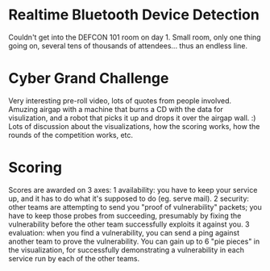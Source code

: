 # Realtime Bluetooth Device Detection
Couldn't get into the DEFCON 101 room on day 1.  Small room, only one thing going on, several tens of thousands of attendees... thus an endless line.

# Cyber Grand Challenge
Very interesting pre-roll video, lots of quotes from people involved.  Amuzing airgap with a machine that burns a CD with the data for visulization, and a robot that picks it up and drops it over the airgap wall.  :)  Lots of discussion about the visualizations, how the scoring works, how the rounds of the competition works, etc.

# Scoring
Scores are awarded on 3 axes:
   1 availability:  you have to keep your service up, and it has to do what it's supposed to do (eg. serve mail).
   2 security: other teams are attempting to send you "proof of vulnerability" packets; you have to keep those probes from succeeding, presumably by fixing the vulnerability before the other team successfully exploits it against you.
   3 evaluation: when you find a vulnerability, you can send a ping against another team to prove the vulnerability.  You can gain up to 6 "pie pieces" in the visualization, for successfully demonstrating a vulnerability in each service run by each of the other teams.

